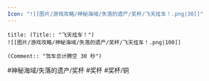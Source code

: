 ```yaml
---
Icon: "![[图片/游戏攻略/神秘海域/失落的遗产/奖杯/飞天炫车！.png|30]]"
---
```

```ad-common-bronze-trophy
title: (Title:: "飞天炫车！")
![[图片/游戏攻略/神秘海域/失落的遗产/奖杯/飞天炫车！.png|100]]

(Comment:: "驾车总计腾空 30 秒")
```

#神秘海域/失落的遗产/奖杯 #奖杯 #奖杯/铜
